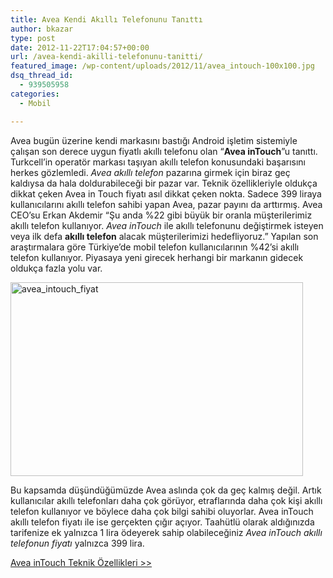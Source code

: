 ```yaml
---
title: Avea Kendi Akıllı Telefonunu Tanıttı
author: bkazar
type: post
date: 2012-11-22T17:04:57+00:00
url: /avea-kendi-akilli-telefonunu-tanitti/
featured_image: /wp-content/uploads/2012/11/avea_intouch-100x100.jpg
dsq_thread_id:
  - 939505958
categories:
  - Mobil

---
```

Avea bugün üzerine kendi markasını bastığı Android işletim sistemiyle çalışan son derece uygun fiyatlı akıllı telefonu olan “**Avea inTouch**”u tanıttı. Turkcell’in operatör markası taşıyan akıllı telefon konusundaki başarısını herkes gözlemledi. _Avea akıllı telefon_ pazarına girmek için biraz geç kaldıysa da hala doldurabileceği bir pazar var. Teknik özellikleriyle oldukça dikkat çeken Avea in Touch fiyatı asıl dikkat çeken nokta. Sadece 399 liraya kullanıcılarını akıllı telefon sahibi yapan Avea, pazar payını da arttırmış. Avea CEO’su Erkan Akdemir “Şu anda %22 gibi büyük bir oranla müşterilerimiz akıllı telefon kullanıyor. _Avea inTouch_ ile akıllı telefonunu değiştirmek isteyen veya ilk defa **akıllı telefon** alacak müşterilerimizi hedefliyoruz.” Yapılan son araştırmalara göre Türkiye’de mobil telefon kullanıcılarının %42’si akıllı telefon kullanıyor. Piyasaya yeni girecek herhangi bir markanın gidecek oldukça fazla yolu var.

<img class="aligncenter size-full wp-image-9250" title="avea_intouch_fiyat" src="https://www.murekkep.org/wp-content/uploads/2012/11/avea_intouch.jpg" alt="avea_intouch_fiyat" width="468" height="310" srcset="https://www.murekkep.org/wp-content/uploads/2012/11/avea_intouch.jpg 468w, https://www.murekkep.org/wp-content/uploads/2012/11/avea_intouch-400x264.jpg 400w, https://www.murekkep.org/wp-content/uploads/2012/11/avea_intouch-50x33.jpg 50w, https://www.murekkep.org/wp-content/uploads/2012/11/avea_intouch-188x125.jpg 188w" sizes="(max-width: 468px) 100vw, 468px" /> 

Bu kapsamda düşündüğümüzde Avea aslında çok da geç kalmış değil. Artık kullanıcılar akıllı telefonları daha çok görüyor, etraflarında daha çok kişi akıllı telefon kullanıyor ve böylece daha çok bilgi sahibi oluyorlar. Avea inTouch akıllı telefon fiyatı ile ise gerçekten çığır açıyor. Taahütlü olarak aldığınızda tarifenize ek yalnızca 1 lira ödeyerek sahip olabileceğiniz _Avea inTouch akıllı telefonun fiyatı_ yalnızca 399 lira.

[Avea inTouch Teknik Özellikleri >>][1]

 [1]: https://wp.me/p1eJph-2pf "avea intouch teknik özellikler"